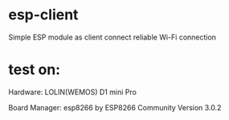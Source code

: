 # esp-client
Simple ESP module as client connect reliable Wi-Fi connection  

# test on: 
Hardware: 
LOLIN(WEMOS) D1 mini Pro

Board Manager:
esp8266 by ESP8266 Community Version 3.0.2

